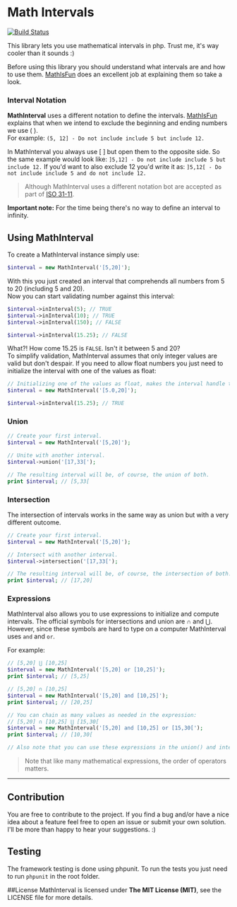 # Math Intervals
[![Build Status](https://travis-ci.org/danielfdsilva/mathInterval.svg?branch=master)](https://travis-ci.org/danielfdsilva/mathInterval)  

This library lets you use mathematical intervals in php. Trust me, it's way cooler than it sounds :)

Before using this library you should understand what intervals are and how to use them.
[MathIsFun](http://www.mathsisfun.com/sets/intervals.html) does an excellent job at explaining them so take a look.

### Interval Notation
**MathInterval** uses a different notation to define the intervals. [MathIsFun](http://www.mathsisfun.com/sets/intervals.html) explains that when we intend to exclude the beginning and ending numbers we use ( ).  
For example: ```(5, 12] - Do not include include 5 but include 12.```

In MathInterval you always use [ ] but open them to the opposite side. So the same example would look like: ```]5,12] - Do not include include 5 but include 12.``` If you'd want to also exclude 12 you'd write it as: ```]5,12[ - Do not include include 5 and do not include 12.```

> Although MathInterval uses a different notation bot are accepted as part of [ISO 31-11](http://en.wikipedia.org/wiki/ISO_31-11).

**Important note:** For the time being there's no way to define an interval to infinity.

## Using MathInterval

To create a MathInterval instance simply use:
```php
$interval = new MathInterval('[5,20]');
```
With this you just created an interval that comprehends all numbers from 5 to 20 (including 5 and 20).  
Now you can start validating number against this interval:
```php
$interval->inInterval(5); // TRUE
$interval->inInterval(10); // TRUE
$interval->inInterval(150); // FALSE

$interval->inInterval(15.25); // FALSE
```
What?! How come 15.25 is ```FALSE```. Isn't it between 5 and 20?  
To simplify validation, MathInterval assumes that only integer values are valid but don't despair. If you need to allow float numbers you just need to initialize the interval with one of the values as float:
```php
// Initializing one of the values as float, makes the interval handle them.
$interval = new MathInterval('[5.0,20]');

$interval->inInterval(15.25); // TRUE
```

### Union
```php
// Create your first interval.
$interval = new MathInterval('[5,20]');

// Unite with another interval.
$interval->union('[17,33[');

// The resulting interval will be, of course, the union of both.
print $interval; // [5,33[
```

### Intersection
The intersection of intervals works in the same way as union but with a very different outcome.
```php
// Create your first interval.
$interval = new MathInterval('[5,20]');

// Intersect with another interval.
$interval->intersection('[17,33[');

// The resulting interval will be, of course, the intersection of both.
print $interval; // [17,20]
```

### Expressions
MathInterval also allows you to use expressions to initialize and compute intervals. The official symbols for intersections and union are ∩ and ⋃. However, since these symbols are hard to type on a computer MathInterval uses ```and``` and ```or```.

For example:
```php
// [5,20] ⋃ [10,25]
$interval = new MathInterval('[5,20] or [10,25]');
print $interval; // [5,25]

// [5,20] ∩ [10,25]
$interval = new MathInterval('[5,20] and [10,25]');
print $interval; // [20,25]

// You can chain as many values as needed in the expression:
// [5,20] ∩ [10,25] ⋃ [15,30[
$interval = new MathInterval('[5,20] and [10,25] or [15,30[');
print $interval; // [10,30[

// Also note that you can use these expressions in the union() and intersection() methods.
```
> Note that like many mathematical expressions, the order of operators matters.

-----

## Contribution
You are free to contribute to the project. If you find a bug and/or have a nice idea about a feature feel free to open an issue or submit your own solution. I'll be more than happy to hear your suggestions. :)

## Testing
The framework testing is done using phpunit. To run the tests you just need to run ```phpunit``` in the root folder.

##License
MathInterval is licensed under **The MIT License (MIT)**, see the LICENSE file for more details.
